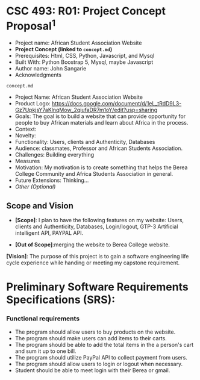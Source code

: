 # CSC 493: R01: Project Concept Proposal<sup>1</sup>

- Project name: African Student Association Website
- **Project Concept (linked to <code>concept.md</code>)**
- Prerequisites: Html, CSS, Python, Javascript, and Mysql
- Built With: Python Boostrap 5, Mysql, maybe Javascript
- Author name: John Sangarie
- Acknowledgments


<code>concept.md</code>
  - Project Name: African Student Association Website
  - Product Logo: https://docs.google.com/document/d/1eL_tRdD9L3-Gz7UpkjsY7aKlnqMow_2qiufaDR7m1oY/edit?usp=sharing
  - Goals: The goal is to build a website that can provide opportunity for people to buy African materials and learn about Africa in the process.
  - Context:
  - Novelty:
  - Functionality: Users, clients and Authenticity, Databases
  - Audience: classmates, Professor and African Students Association.
  - Challenges: Building everything
  - Measures
  - Motivation: My motivation is to create something that helps the Berea College Community and Africa Students Association in general.
  - Future Extensions: Thinking...
  - *Other (Optional)*


 ## Scope and Vision


 - **[Scope]**: I plan to have the following features on my website:  Users, clients and Authenticity, Databases, Login/logout, GTP-3 Artificial intelligent API, PAYPAL API.

 - **[Out of Scope]**:merging the website to Berea College website.


 **[Vision]**: The purpose of this project is to gain a software engineering life cycle experience while handing or meeting my capstone requirement.



# Preliminary Software Requirements Specifications (SRS):




### Functional requirements

- The program should allow users to buy products on the website.
- The program should make users  can add items to their carts.
- The program should be able to add the total items in the a person's cart and sum it up to one bill.
- The program should utilize PayPal API to collect payment from users.
- The program should allow users to login or logout when necessary.
- Student should be able to meet login with their Berea or gmail.
